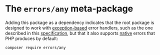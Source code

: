 # The `errors/any` meta-package

Adding this package as a dependency indicates that the root package is designed
to work with [exception-based] error handlers, such as the one described in this
[specification], but that it also supports [native] errors that PHP produces by
default:

    composer require errors/any

[exception-based]: https://github.com/php-errors/exceptions
[native]: https://github.com/php-errors/native
[specification]: https://github.com/php-errors/exceptions/blob/master/doc/specification.md
